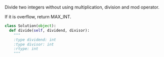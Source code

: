 
Divide two integers without using multiplication, division and mod operator.


If it is overflow, return MAX_INT.



```python
class Solution(object):
  def divide(self, dividend, divisor):
    """
    :type dividend: int
    :type divisor: int
    :rtype: int
    """
```
